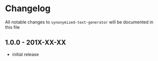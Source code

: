 # Changelog

All notable changes to `synonymized-text-generator` will be documented in this file

## 1.0.0 - 201X-XX-XX

- initial release
